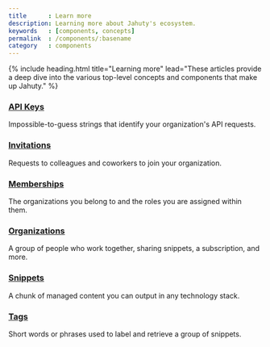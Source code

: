 ```yaml
---
title      : Learn more
description: Learning more about Jahuty's ecosystem.
keywords   : [components, concepts]
permalink  : /components/:basename
category   : components
---
```


{% include heading.html title="Learning more" lead="These articles provide a deep dive into the various top-level concepts and components that make up Jahuty." %}

<div class="row">
  <div class="col-md-6 px-4 pb-4">
    <h3>
      <a class="text-decoration-none stretched-link" href="{% link components/api-keys.md %}"><i class="fas fa-key me-2"></i> API Keys</a>
    </h3>
    <p>
      Impossible-to-guess strings that identify your organization's API requests.
    </p>
  </div>
  <div class="col-md-6 px-4 pb-4">
    <h3>
      <a class="text-decoration-none stretched-link" href="{% link components/invitations.md %}"><i class="fas fa-envelope me-2"></i> Invitations</a>
    </h3>
    <p>
      Requests to colleagues and coworkers to join your organization.
    </p>
  </div>
  <div class="col-md-6 px-4 pb-4">
    <h3>
      <a class="text-decoration-none stretched-link" href="{% link components/memberships.md %}"><i class="fas fa-id-badge me-2"></i> Memberships</a>
    </h3>
    <p>
      The organizations you belong to and the roles you are assigned within them.
    </p>
  </div>
  <div class="col-md-6 px-4 pb-4">
    <h3>
      <a class="text-decoration-none stretched-link" href="{% link components/organizations.md %}"><i class="fas fa-users me-2"></i> Organizations</a>
    </h3>
    <p>
      A group of people who work together, sharing snippets, a subscription, and more.
    </p>
  </div>
  <div class="col-md-6 px-4 pb-4">
    <h3>
      <a class="text-decoration-none stretched-link" href="{% link components/snippets.md %}"><i class="fas fa-file me-2"></i> Snippets</a>
    </h3>
    <p>
      A chunk of managed content you can output in any technology stack.
    </p>
  </div>
  <div class="col-md-6 px-4 pb-4">
    <h3>
      <a class="text-decoration-none stretched-link" href="{% link components/tags.md %}"><i class="fas fa-tag me-2"></i> Tags</a>
    </h3>
    <p>
      Short words or phrases used to label and retrieve a group of snippets.
    </p>
  </div>
</div>

